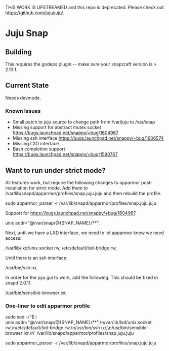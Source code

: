 THIS WORK IS UPSTREAMED and this repo is deprecated. Please check out https://github.com/juju/juju/.

# Juju Snap

## Building
This requires the godeps plugin -- make sure your snapcraft version is > 2.13.1.

## Current State
Needs devmode.
### Known Issues
 * Small patch to juju source to change path from /var/juju to /var/snap
 * Missing support for abstract mutex socket https://bugs.launchpad.net/snappy/+bug/1604967
 * Missing ssh interface https://bugs.launchpad.net/snappy/+bug/1606574
 * Missing LXD interface
 * Bash completion support https://bugs.launchpad.net/snappy/+bug/1590767

## Want to run under strict mode?
All features work, but require the following changes to apparmor post-installation for strict mode.
Add them to /var/lib/snapd/apparmor/profiles/snap.juju.juju and then rebuild the profile.

sudo apparmor_parser -r /var/lib/snapd/apparmor/profiles/snap.juju.juju

Support for https://bugs.launchpad.net/snappy/+bug/1604967.

unix addr="@/var/snap/@{SNAP_NAME}/**",

Next, until we have a LXD interface, we need to let apparmor know we need access:

  /var/lib/lxd/unix.socket rw,
  /etc/default/lxd-bridge rw,

Until there is an ssh interface:

/usr/bin/ssh ixr,

In order for the juju gui to work, add the following. This should be fixed in snapd 2.0.11.

/usr/bin/sensible-browser ixr,

### One-liner to edit apparmor profile
sudo sed -i '$ i\
unix addr="@/var/snap/@{SNAP_NAME}/**",\n/var/lib/lxd/unix.socket rw,\n/etc/default/lxd-bridge rw,\n/usr/bin/ssh ixr,\n/usr/bin/sensible-browser ixr,\n' /var/lib/snapd/apparmor/profiles/snap.juju.juju

sudo apparmor_parser -r /var/lib/snapd/apparmor/profiles/snap.juju.juju
